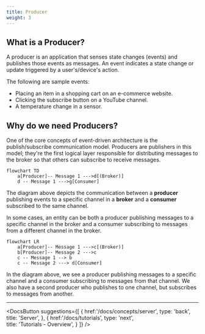 ```yaml
---
title: Producer
weight: 3
---
```


## What is a Producer? 
A producer is an application that senses state changes (events) and publishes those events as messages. An event indicates a state change or update triggered by a user's/device's action. 

The following are sample events:
* Placing an item in a shopping cart on an e-commerce website.
* Clicking the subscribe button on a YouTube channel.
* A temperature change in a sensor.

## Why do we need Producers? 
One of the core concepts of event-driven architecture is the publish/subscribe communication model. Producers are publishers in this model; they're the first logical layer responsible for distributing messages to the broker so that others can subscribe to receive messages.

```mermaid
flowchart TD
    a[Producer]-- Message 1 --->d[(Broker)]
    d -- Message 1 --->g[Consumer]
```
The diagram above depicts the communication between a **producer** publishing events to a specific channel in a **broker** and a **consumer** subscribed to the same channel.

In some cases, an entity can be both a producer publishing messages to a specific channel in the broker and a consumer subscribing to messages from a different channel in the broker.

```mermaid
flowchart LR
    a[Producer]-- Message 1 --->c[(Broker)]
    b[Producer]-- Message 2 --->c
    c -- Message 1 --> b
    c -- Message 2 ---> d[Consumer]
```

In the diagram above, we see a producer publishing messages to a specific channel and a consumer subscribing to messages from that channel. We also have a second producer who publishes to one channel, but subscribes to messages from another.

---

<DocsButton
 suggestions={[
    {
      href:'/docs/concepts/server',
      type: 'back',  
      title: 'Server',
   },
   {
      href:'/docs/tutorials',
      type: 'next',  
      title: 'Tutorials - Overview',
   }
 ]}
/>